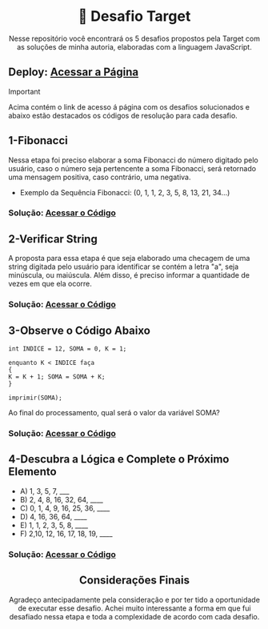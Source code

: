 <h1 align="center">🔴 Desafio Target</h1>

<p align="center">Nesse repositório você encontrará os 5 desafios propostos pela Target com as soluções de minha autoria, elaboradas com a linguagem JavaScript.</b></p>

## Deploy: [Acessar a Página](http://google.com.br)

> [!IMPORTANT]
> Acima contém o link de acesso á página com os desafios solucionados e abaixo estão destacados os códigos de resolução para cada desafio.

## 1-Fibonacci


<p>Nessa etapa foi preciso elaborar a soma Fibonacci do número digitado pelo usuário, caso o número seja pertencente a soma Fibonacci, será retornado uma mensagem positiva, caso contrário, uma negativa.</p>

- Exemplo da Sequência Fibonacci: (0, 1, 1, 2, 3, 5, 8, 13, 21, 34...)</p>

### Solução: [Acessar o Código](http://google.com.br)

## 2-Verificar String</h2>

<p>A proposta para essa etapa é que seja elaborado uma checagem de uma string digitada pelo usuário para identificar se contém a letra "a", seja minúscula, ou maiúscula. Além disso, é preciso informar a quantidade de vezes em que ela ocorre.</p>

### Solução: [Acessar o Código](http://google.com.br)

## 3-Observe o Código Abaixo

```
int INDICE = 12, SOMA = 0, K = 1; 

enquanto K < INDICE faça 
{ 
K = K + 1; SOMA = SOMA + K; 
} 

imprimir(SOMA);

```

<p>Ao final do processamento, qual será o valor da variável SOMA?</p>

### Solução: [Acessar o Código](http://google.com.br)

## 4-Descubra a Lógica e Complete o Próximo Elemento


- A) 1, 3, 5, 7, ___
- B) 2, 4, 8, 16, 32, 64, ____
- C) 0, 1, 4, 9, 16, 25, 36, ____
- D) 4, 16, 36, 64, ____
- E) 1, 1, 2, 3, 5, 8, ____
- F) 2,10, 12, 16, 17, 18, 19, ____

### Solução: [Acessar o Código](http://google.com.br)

<h2 align="center">Considerações Finais</h2>

<p align="center">Agradeço antecipadamente pela consideração e por ter tido a oportunidade de executar esse desafio. Achei muito interessante a forma em que fui desafiado nessa etapa e toda a complexidade de acordo com cada desafio.</p>


